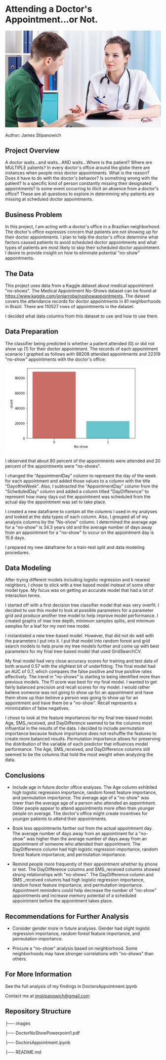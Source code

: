 # Attending a Doctor's Appointment...or Not.

![image.png](images/Doctor-talking-with-patient-1080x675.jpeg)

Author: James Stipanowich


## Project Overview

A doctor waits...and waits...AND waits...Where is the patient? Where are MULTIPLE patients? In every doctor's office around the globe there are instances when people miss doctor appointments. What is the reason? Does it have to do with the doctor's behavior? Is something wrong with the patient? Is a specific kind of person constantly missing their designated appointments? Is some event occurring to illicit an absence from a doctor's office? These are all questions to explore in determining why patients are missing at scheduled doctor appointments.


## Business Problem

In this project, I am acting with a doctor's office in a Brazilian neighborhood. The doctor's office expresses concern that patients are not showing up for their doctor appointments. I plan to help the doctor's office determine what factors caused patients to avoid scheduled doctor appointments and what types of patients are most likely to skip their scheduled doctor appointment. I desire to provide insight on how to eliminate potential "no-show" appointments.

## The Data

This project uses data from a Kaggle dataset about medical appointment "no-shows". The Medical Appointment No-Shows dataset can be found at https://www.kaggle.com/joniarroba/noshowappointments. The dataset covers the attendance records for doctor appointments in 81 neighborhoods in Brazil. There are 110527 rows of appointments in the dataset.

I decided what data columns from this dataset to use and how to use them. 

## Data Preparation

The classifier being predicted is whether a patient attended (0) or did not show up (1) for their doctor appointment. The records of each appointment scenario I graphed as follows with 88208 attended appointments and 22319 "no-show" appointments with the doctor's office:

![image.png](images/countplot.png)

I observed that about 80 percent of the appointments were attended and 20 percent of the appointments were "no-shows". 

I changed the "AppointmentDay" column to represent the day of the week for each appointment and added those values to a column with the title "DayoftheWeek". Also, I subtracted the "AppointmentDay" column from the "ScheduledDay" column and added a column titled "DayDifference" to represent how many days out the appointment was scheduled from the actual day the appointment was set to take place.

I created a new dataframe to contain all the columns I used in my analyses and looked at the data types of each column. Also, I grouped all of my analysis columns by the "No-show" column. I determined the average age for a "no-show" is 34.3 years old and the average number of days away from an appointment for a "no-show" to occur on the appointment day is 15.8 days.

I prepared my new dataframe for a train-test split and data modeling procedures.

## Data Modeling

After trying different models including logistic regression and k nearest neighbors, I chose to stick with a tree based model instead of some other model type. My focus was on getting an accurate model that had a lot of interaction terms.

I started off with a first decision tree classifier model that was very overfit. I decided to use this model to look at possible parameters for a parameter grid and produce another tree model to help improve model performance. I created graphs of max tree depth, minimum samples splits, and minimum samples for a leaf for my next tree model.

I instantiated a new tree-based model. However, that did not do well with the parameters I put into it. I put that model into random forest and grid search models to help prune my tree models further and come up with best parameters for my final tree-based model that used GridSearchCV.

My final model had very close accuracy scores for training and test data of both around 0.57 with the slightest bit of underfitting. The final model had an AUC of 0.7, which compares the false positive and true positive rates effectively. The trend in "no-shows" is starting to being identified more than previous models. The f1 score was best for my final model. I wanted to get fairly balanced precision and recall scores for my model. I would rather believe someone was not going to show up for an appointment and have them show up than believe a person was going to show up for an appointment and have them be a "no-show". Recall represents a minimization of false negatives.

I chose to look at the feature importances for my final tree-based model. Age, SMS_received, and DayDifference seemed to be the columns most influential in the results of the data. I decided to include permutation importance because feature importance does not reshuffle the features to create more balanced results. Permutation importance allows for preserving the distribution of the variable of each predictor that influences model performance. The Age, SMS_received, and DayDifference columns still seemed to be the columns that hold the most weight when analyzing the data.

## Conclusions

- Include age in future doctor office analyses. The Age column exhibited high logistic regression importance, random forest feature importance, and permutation importance. The average age of a "no-show" was lower than the average age of a person who attended an appointment.  Older people appear to attend appointments more often than younger people on average. The doctor's office might create incentives for younger patients to attend their appointments.

- Book less appointments farther out from the actual appointment day. The average number of days 
away from an appointment for a "no-show" was higher than the average number of days away from an appointment of someone who attended their appointment. The DayDifference column had high logistic regression importance, random forest feature importance, and permutation importance.

- Remind people more frequently of their appointment whether by phone or text. The DayDifference columns and SMS_received columns showed strong relationships with "no-shows". The DayDifference column and SMS _received columns had high logistic regression importance, random forest feature importance, and permutation importance. Appointment reminders could help decrease the number of "no-show" appointments and increase memory potential of a scheduled appointment before the appointment takes place. 


## Recommendations for Further Analysis

- Consider gender more in future analyses. Gender had slight logistic regression importance, random forest feature importance, and permutation importance.

- Procure a "no-show" analysis based on neighborhood. Some neighborhoods may have stronger correlations with "no-shows" than others.

## For More Information

See the full analysis of my findings in DoctorsAppointment.ipynb

Contact me at jmstipanowich@gmail.com

## Repository Structure

├── images

├── DoctorNoShowPowerpoint1.pdf

├── DoctorsAppointment.ipynb

├── README.md
